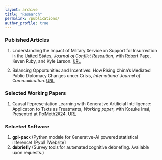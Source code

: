 ```yaml
---
layout: archive
title: "Research"
permalink: /publications/
author_profile: true
---
```



### Published Articles
1. Understanding the Impact of Military Service on Support for Insurrection in the United States, *Journal of Conflict Resolution*, with Robert Pape, Keven Ruby, and Kyle Larson. [URL](https://journals.sagepub.com/doi/10.1177/00220027241267216)

2. Balancing Opportunities and Incentives: How Rising China’s Mediated Public Diplomacy Changes under Crisis, *International Journal of Communication*. [URL](https://ijoc.org/index.php/ijoc/article/view/18676)


### Selected Working Papers
1. Causal Representation Learning with Generative Artificial Intelligence: Application to Texts as Treatments, *Working paper*, with Kosuke Imai, Presented at PolMeth2024. [URL](https://arxiv.org/abs/2410.00903)

### Selected Software
1. **gpi-pack** (Python module for Generative-AI powered statistical inference) [[Pypl]](https://pypi.org/project/gpi-pack/) [[Website]](https://gpi-pack.github.io/index.html)
2. **debriefly** (Survey tools for automated cognitive debriefing. Available upon requests.)